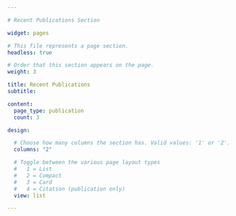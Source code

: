 ```yaml
---

# Recent Publications Section

widget: pages

# This file represents a page section.
headless: true

# Order that this section appears on the page.
weight: 3

title: Recent Publications
subtitle: 

content:
  page_type: publication
  count: 3

design:

  # Choose how many columns the section has. Valid values: '1' or '2'.
  columns: "2"

  # Toggle between the various page layout types
  #   1 = List
  #   2 = Compact
  #   3 = Card
  #   4 = Citation (publication only)  
  view: list

---
```

